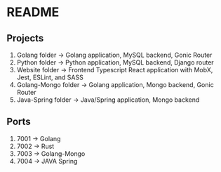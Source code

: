# README

## Projects

1. Golang folder -> Golang application, MySQL backend, Gonic Router
2. Python folder -> Python application, MySQL backend, Django router
3. Website folder -> Frontend Typescript React application with MobX, Jest, ESLint, and SASS
4. Golang-Mongo folder -> Golang application, Mongo backend, Gonic Router
5. Java-Spring folder -> Java/Spring application, Mongo backend

## Ports

1. 7001 -> Golang
2. 7002 -> Rust
3. 7003 -> Golang-Mongo
4. 7004 -> JAVA Spring
